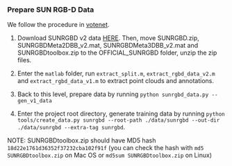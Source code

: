 ### Prepare SUN RGB-D Data
We follow the procedure in [votenet](https://github.com/facebookresearch/votenet/).

1. Download SUNRGBD v2 data [HERE](http://rgbd.cs.princeton.edu/data/). Then, move SUNRGBD.zip, SUNRGBDMeta2DBB_v2.mat, SUNRGBDMeta3DBB_v2.mat and SUNRGBDtoolbox.zip to the OFFICIAL_SUNRGBD folder, unzip the zip files.

2. Enter the `matlab` folder, run `extract_split.m`, `extract_rgbd_data_v2.m` and `extract_rgbd_data_v1.m` to extract point clouds and annotations.

3. Back to this level, prepare data by running `python sunrgbd_data.py --gen_v1_data`

4. Enter the project root directory, generate training data by running `python tools/create_data.py sunrgbd --root-path ./data/sunrgbd --out-dir ./data/sunrgbd --extra-tag sunrgbd`.

NOTE: SUNRGBDtoolbox.zip should have MD5 hash `18d22e1761d36352f37232cba102f91f` (you can check the hash with `md5 SUNRGBDtoolbox.zip` on Mac OS or `md5sum SUNRGBDtoolbox.zip` on Linux)
